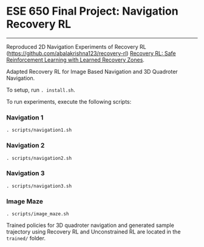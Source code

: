 # ESE 650 Final Project: Navigation Recovery RL
------------

Reproduced 2D Navigation Experiments of Recovery RL (https://github.com/abalakrishna123/recovery-rl) <a href="https://arxiv.org/pdf/2010.15920.pdf">Recovery RL: Safe Reinforcement Learning with Learned Recovery Zones</a>. 

Adapted Recovery RL for Image Based Navigation and 3D Quadroter Navigation.

To setup, run `. install.sh`.

To run experiments, execute the following scripts:

### Navigation 1
`. scripts/navigation1.sh`

###  Navigation 2
`. scripts/navigation2.sh`

###  Navigation 3
`. scripts/navigation3.sh`

###  Image Maze
`. scripts/image_maze.sh`

Trained policies for 3D quadroter navigation and generated sample trajectory using Recovery RL and Unconstrained RL are located in the `trained/` folder.
